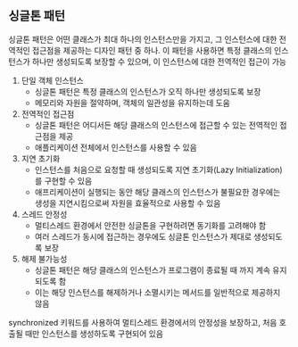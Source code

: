## 싱글톤 패턴

싱글톤 패턴은 어떤 클래스가 최대 하나의 인스턴스만을 가지고, 그 인스턴스에 대한 전역적인 접근점을 제공하는 디자인 패턴 중 하나. 이 패턴을 사용하면 특정 클래스의 인스턴스가 하나만 생성되도록 보장할 수 있으며, 이 인스턴스에 대한 전역적인 접근이 가능

1. 단일 객체 인스턴스
    - 싱글톤 패턴은 특정 클래스의 인스턴스가 오직 하나만 생성되도록 보장
    - 메모리와 자원을 절약하며, 객체의 일관성을 유지하는데 도움
2. 전역적인 접근점
    - 싱글톤 패턴은 어디서든 해당 클래스의 인스턴스에 접근할 수 있는 전역적인 접근점을 제공
    - 애플리케이션 전체에서 인스턴스를 사용할 수 있음
3. 지연 초기화
    - 인스턴스를 처음으로 요청할 때 생성되도록 지연 초기화(Lazy Initialization)를 구현할 수 있음
    - 애프리케이션이 실행되는 동안 해당 클래스의 인스턴스가 불필요한 경우에는 생성을 지연시킴으로써 자원을 효율적으로 사용할 수 있음
4. 스레드 안정성
    - 멀티스레드 환경에서 안전한 싱글톤을 구현하려면 동기화를 고려해야 함
    - 여러 스레드가 동시에 접근하는 경우에도 싱글톤 인스턴스가 제대로 생성되도록 보장
5. 해제 불가능성
    - 싱글톤 패턴은 해당 클래스의 인스턴스가 프로그램이 종료될 때 까지 계속 유지되도록 함
    - 이는 해당 인스턴스를 해제하거나 소멸시키는 메서드를 일반적으로 제공하지 않음

synchronized 키워드를 사용하여 멀티스레드 환경에서의 안정성을 보장하고, 처음 호출될 때만 인스턴스를 생성하도록 구현되어 있음